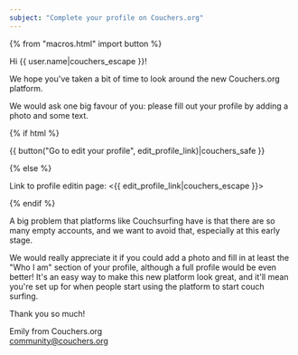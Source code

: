 ```yaml
---
subject: "Complete your profile on Couchers.org"
---
```


{% from "macros.html" import button %}

Hi {{ user.name|couchers_escape }}!

We hope you've taken a bit of time to look around the new Couchers.org platform.

We would ask one big favour of you: please fill out your profile by adding a photo and some text.

{% if html %}

{{ button("Go to edit your profile", edit_profile_link)|couchers_safe }}

{% else %}

Link to profile editin page: <{{ edit_profile_link|couchers_escape }}>

{% endif %}

A big problem that platforms like Couchsurfing have is that there are so many empty accounts, and we want to avoid that, especially at this early stage.

We would really appreciate it if you could add a photo and fill in at least the "Who I am" section of your profile, although a full profile would be even better! It's an easy way to make this new platform look great, and it'll mean you're set up for when people start using the platform to start couch surfing.


Thank you so much!

Emily from Couchers.org  
[community@couchers.org](mailto:community@couchers.org)

